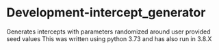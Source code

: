 # Development-intercept_generator
 Generates intercepts with parameters randomized around user provided seed values This was written using python 3.73 and has also run in 3.8.X
